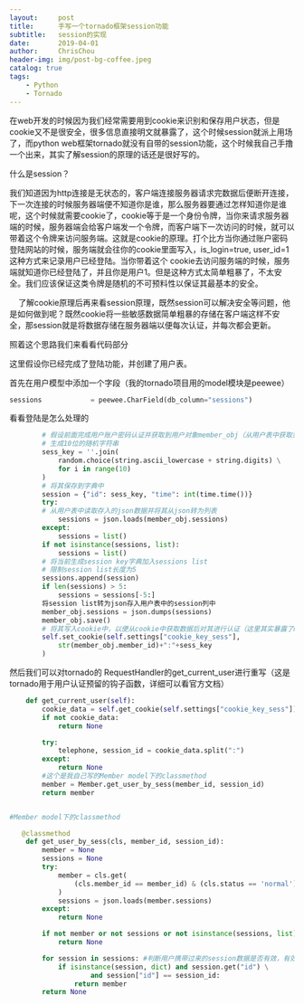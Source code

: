 ```yaml
---
layout:     post
title:      手写一个tornado框架session功能
subtitle:   session的实现
date:       2019-04-01
author:     ChrisChou
header-img: img/post-bg-coffee.jpeg
catalog: true
tags:
    - Python
    - Tornado
---
```


在web开发的时候因为我们经常需要用到cookie来识别和保存用户状态，但是cookie又不是很安全，很多信息直接明文就暴露了，这个时候session就派上用场了，而python web框架tornado就没有自带的session功能，这个时候我自己手撸一个出来，其实了解session的原理的话还是很好写的。

什么是session？

我们知道因为http连接是无状态的，客户端连接服务器请求完数据后便断开连接，下一次连接的时候服务器端便不知道你是谁，那么服务器要通过怎样知道你是谁呢，这个时候就需要cookie了，cookie等于是一个身份令牌，当你来请求服务器端的时候，服务器端会给客户端发一个令牌，而客户端下一次访问的时候，就可以带着这个令牌来访问服务端。这就是cookie的原理。打个比方当你通过账户密码登陆网站的时候，服务端就会往你的cookie里面写入，is\_login=true, user\_id=1这种方式来记录用户已经登陆。当你带着这个 cookie去访问服务端的时候，服务端就知道你已经登陆了，并且你是用户1。但是这种方式太简单粗暴了，不太安全。我们应该保证这类令牌是随机的不可预料性以保证其最基本的安全。

    了解cookie原理后再来看session原理，既然session可以解决安全等问题，他是如何做到呢？既然cookie将一些敏感数据简单粗暴的存储在客户端这样不安全，那session就是将数据存储在服务器端以便每次认证，并每次都会更新。

照着这个思路我们来看看代码部分

这里假设你已经完成了登陆功能，并创建了用户表。

首先在用户模型中添加一个字段（我的tornado项目用的model模块是peewee）

```python
sessions            = peewee.CharField(db_column="sessions")
```

看看登陆是怎么处理的

```python
        # 假设前面完成用户账户密码认证并获取到用户对象member_obj（从用户表中获取到的用户对象）
        # 生成10位的随机字符串
        sess_key = ''.join(
            random.choice(string.ascii_lowercase + string.digits) \
            for i in range(10)
        )
        # 将其保存到字典中
        session = {"id": sess_key, "time": int(time.time())}
        try:
        # 从用户表中读取存入的json数据并将其从json转为列表
            sessions = json.loads(member_obj.sessions)
        except:
            sessions = list()
        if not isinstance(sessions, list):
            sessions = list()
        # 将当前生成session key字典加入sessions list
        # 限制session list长度为5
        sessions.append(session)
        if len(sessions) > 5:
            sessions = sessions[-5:]
        将session list转为json存入用户表中的session列中
        member_obj.sessions = json.dumps(sessions)
        member_obj.save()
        # 将其写入cookie中，以便从cookie中获取数据后对其进行认证（这里其实暴露了member_id你可以对cookie value二次加密，我偷懒就没弄）
        self.set_cookie(self.settings["cookie_key_sess"],
            str(member_obj.member_id)+":"+sess_key
        )
```

然后我们可以对tornado的 RequestHandler的get\_current\_user进行重写（这是tornado用于用户认证预留的钩子函数，详细可以看官方文档）

```python
    def get_current_user(self):
        cookie_data = self.get_cookie(self.settings["cookie_key_sess"])
        if not cookie_data:
            return None

        try:
            telephone, session_id = cookie_data.split(":")
        except:
            return None
        #这个是我自己写的Member model下的classmethod
        member = Member.get_user_by_sess(member_id, session_id)
        return member


#Member model下的classmethod

   @classmethod
    def get_user_by_sess(cls, member_id, session_id):
        member = None
        sessions = None
        try:
            member = cls.get(
                (cls.member_id == member_id) & (cls.status == 'normal') #status是用户状态，判断是否被注销
            )
            sessions = json.loads(member.sessions)
        except:
            return None

        if not member or not sessions or not isinstance(sessions, list):
            return None

        for session in sessions: #判断用户携带过来的session数据是否有效，有效返回member对象
            if isinstance(session, dict) and session.get("id") \
                    and session["id"] == session_id:
                return member
        return None
```
